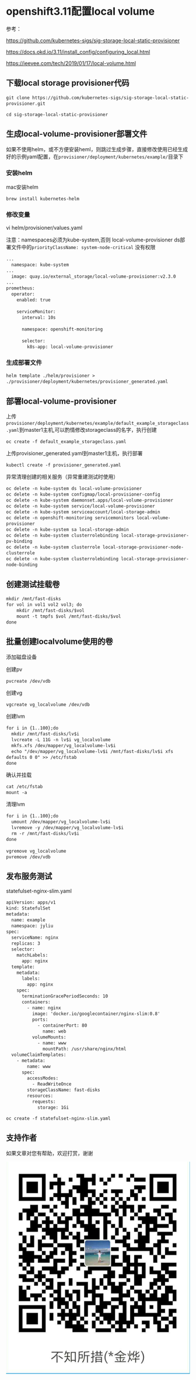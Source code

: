 # openshift3.11配置local volume

参考：

https://github.com/kubernetes-sigs/sig-storage-local-static-provisioner

https://docs.okd.io/3.11/install_config/configuring_local.html

https://ieevee.com/tech/2019/01/17/local-volume.html

## 下载local storage provisioner代码

```
git clone https://github.com/kubernetes-sigs/sig-storage-local-static-provisioner.git
```

```
cd sig-storage-local-static-provisioner
```

## 生成local-volume-provisioner部署文件

如果不使用helm，或不方便安装heml，则跳过生成步骤，直接修改使用已经生成好的示例yaml配置，在`provisioner/deployment/kubernetes/example/`目录下

### 安装helm

mac安装helm

```
brew install kubernetes-helm
```


### 修改变量

vi helm/provisioner/values.yaml

注意：namespaces必须为kube-system,否则 local-volume-provisioner ds部署文件中的`priorityClassName: system-node-critical` 没有权限

```
...
  namespace: kube-system
...
  image: quay.io/external_storage/local-volume-provisioner:v2.3.0
...
prometheus:
  operator:
    enabled: true

    serviceMonitor:
      interval: 10s

      namespace: openshift-monitoring

      selector:
        k8s-app: local-volume-provisioner
```

### 生成部署文件

```
helm template ./helm/provisioner > ./provisioner/deployment/kubernetes/provisioner_generated.yaml
```

## 部署local-volume-provisioner

上传`provisioner/deployment/kubernetes/example/default_example_storageclass.yaml`到master1主机,可以酌情修改storageclass的名字，执行创建

```
oc create -f default_example_storageclass.yaml
```

上传provisioner_generated.yaml到master1主机，执行部署

```
kubectl create -f provisioner_generated.yaml
```

异常清理创建的相关服务（异常重建测试时使用）
  
```
oc delete -n kube-system ds local-volume-provisioner
oc delete -n kube-system configmap/local-provisioner-config
oc delete -n kube-system daemonset.apps/local-volume-provisioner
oc delete -n kube-system service/local-volume-provisioner
oc delete -n kube-system serviceaccount/local-storage-admin
oc delete -n openshift-monitoring servicemonitors local-volume-provisioner
oc delete -n kube-system sa local-storage-admin
oc delete -n kube-system clusterrolebinding local-storage-provisioner-pv-binding
oc delete -n kube-system clusterrole local-storage-provisioner-node-clusterrole
oc delete -n kube-system clusterrolebinding local-storage-provisioner-node-binding
```

## 创建测试挂载卷
  
```
mkdir /mnt/fast-disks
for vol in vol1 vol2 vol3; do
    mkdir /mnt/fast-disks/$vol
    mount -t tmpfs $vol /mnt/fast-disks/$vol
done
```


## 批量创建localvolume使用的卷

添加磁盘设备

创建pv

```
pvcreate /dev/vdb
```

创建vg

```
vgcreate vg_localvolume /dev/vdb
```

创建lvm

```
for i in {1..100};do
  mkdir /mnt/fast-disks/lv$i
  lvcreate -L 11G -n lv$i vg_localvolume
  mkfs.xfs /dev/mapper/vg_localvolume-lv$i
  echo "/dev/mapper/vg_localvolume-lv$i /mnt/fast-disks/lv$i xfs defaults 0 0" >> /etc/fstab
done
```

确认并挂载 

```
cat /etc/fstab
mount -a
```

清理lvm

```
for i in {1..100};do
  umount /dev/mapper/vg_localvolume-lv$i
  lvremove -y /dev/mapper/vg_localvolume-lv$i
  rm -r /mnt/fast-disks/lv$i
done

vgremove vg_localvolume
pvremove /dev/vdb
```

## 发布服务测试

statefulset-nginx-slim.yaml

```
apiVersion: apps/v1
kind: StatefulSet
metadata:
  name: example
  namespace: jyliu
spec:
  serviceName: nginx
  replicas: 3
  selector:
    matchLabels:
      app: nginx
  template:
    metadata:
      labels:
        app: nginx
    spec:
      terminationGracePeriodSeconds: 10
      containers:
        - name: nginx
          image: 'docker.io/googlecontainer/nginx-slim:0.8'
          ports:
            - containerPort: 80
              name: web
          volumeMounts:
            - name: www
              mountPath: /usr/share/nginx/html
  volumeClaimTemplates:
    - metadata:
        name: www
      spec:
        accessModes:
          - ReadWriteOnce
        storageClassName: fast-disks
        resources:
          requests:
            storage: 1Gi

```

```
oc create -f statefulset-nginx-slim.yaml
```

## 支持作者

如果文章对您有帮助，欢迎打赏，谢谢

![支付宝](../shoukuan.png)
